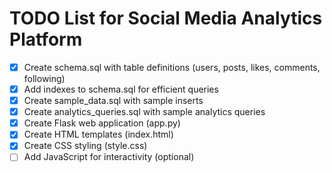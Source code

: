 
# TODO List for Social Media Analytics Platform

- [x] Create schema.sql with table definitions (users, posts, likes, comments, following)
- [x] Add indexes to schema.sql for efficient queries
- [x] Create sample_data.sql with sample inserts
- [x] Create analytics_queries.sql with sample analytics queries
- [x] Create Flask web application (app.py)
- [x] Create HTML templates (index.html)
- [x] Create CSS styling (style.css)
- [ ] Add JavaScript for interactivity (optional)
